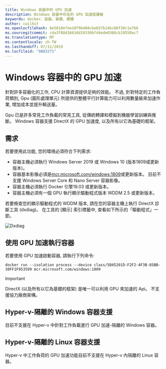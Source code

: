```yaml
---
title: Windows 容器中的 GPU 加速
description: Windows 容器中存在的 GPU 加速度層級
keywords: docker、容器、裝置、硬體
author: cwilhit
ms.openlocfilehash: 6e5010efee10f9b488cbeb57b14bc86f30c1e766
ms.sourcegitcommit: c4a3f88d1663dd19336bfd4ede0368cb18550ac7
ms.translationtype: MT
ms.contentlocale: zh-TW
ms.lasthandoff: 07/31/2019
ms.locfileid: "9883271"
---
```

# <a name="gpu-acceleration-in-windows-containers"></a>Windows 容器中的 GPU 加速

針對許多容器化的工作, CPU 計算資源提供足夠的效能。 不過, 針對特定的工作負荷類別, Gpu (圖形處理單元) 所提供的整體平行計算能力可以利用數量級來加速作業, 增加成本並提升輸送量。

Gpu 已是許多常見工作負載的常見工具, 從傳統轉譯和模擬到機器學習訓練與推斷。 Windows 容器支援 DirectX 的 GPU 加速度, 以及所有以它為基礎的框架。

## <a name="requirements"></a>需求

若要使用此功能, 您的環境必須符合下列需求:

- 容器主機必須執行 Windows Server 2019 或 Windows 10 (版本1809或更新版本)。
- 容器基本影像必須是[mcr.microsoft.com/windows:1809](https://hub.docker.com/_/microsoft-windowsfamily-windows)或更新版本。 目前不支援 Windows Server Core 和 Nano Server 容器影像。
- 容器主機必須執行 Docker 引擎19.03 或更新版本。
- 容器主機必須有一個 GPU 執行顯示驅動程式版本 WDDM 2.5 或更新版本。

若要檢查您的顯示驅動程式的 WDDM 版本, 請在您的容器主機上執行 DirectX 診斷工具 (dxdiag)。 在工具的 [顯示] 索引標籤中, 查看如下所示的「驅動程式」一節。

![Dxdiag](media/dxdiag.png)

## <a name="run-a-container-with-gpu-acceleration"></a>使用 GPU 加速執行容器

若要使用 GPU 加速啟動容器, 請執行下列命令:

```shell
docker run --isolation process --device class/5B45201D-F2F2-4F3B-85BB-30FF1F953599 mcr.microsoft.com/windows:1809
```

> [!IMPORTANT]
> DirectX (以及所有以它為基礎的框架) 是唯一可以利用 GPU 來加速的 Api。 不支援協力廠商架構。

## <a name="hyper-v-isolated-windows-container-support"></a>Hyper-v-隔離的 Windows 容器支援

目前不支援在 Hyper-v 中針對工作負載進行 GPU 加速-隔離的 Windows 容器。

## <a name="hyper-v-isolated-linux-container-support"></a>Hyper-v-隔離的 Linux 容器支援

Hyper-v 中工作負荷的 GPU 加速功能目前不支援在 Hyper-v 內隔離的 Linux 容器。